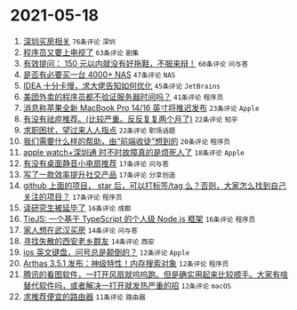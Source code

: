 # 2021-05-18

1. [深圳买房相关](https://www.v2ex.com/t/777673) `76条评论` `深圳`
1. [程序员又要上电视了](https://www.v2ex.com/t/777581) `63条评论` `剧集`
1. [有效提问： 150 元以内就没有好拖鞋，不服来辩！](https://www.v2ex.com/t/777689) `60条评论` `问与答`
1. [是否有必要买一台 4000+ NAS](https://www.v2ex.com/t/777677) `47条评论` `NAS`
1. [IDEA 十分卡慢，求大佬告知如何优化](https://www.v2ex.com/t/777670) `45条评论` `JetBrains`
1. [美团外卖的程序员都不验证服务器时间吗？](https://www.v2ex.com/t/777611) `41条评论` `程序员`
1. [消息称苹果全新 MacBook Pro 14/16 英寸将推迟发布](https://www.v2ex.com/t/777633) `23条评论` `Apple`
1. [有没有祛痘推荐。(比较严重。反反复复两个月了)](https://www.v2ex.com/t/777734) `22条评论` `知乎`
1. [求职困扰，望过来人人指点](https://www.v2ex.com/t/777726) `22条评论` `职场话题`
1. [我们需要什么样的帮助，由“前端收徒”想到的](https://www.v2ex.com/t/777722) `20条评论` `程序员`
1. [apple watch+深圳通 时不时故障真的是烦死人了](https://www.v2ex.com/t/777575) `18条评论` `Apple`
1. [有没有桌面静音小电扇推荐](https://www.v2ex.com/t/777662) `17条评论` `问与答`
1. [写了一款效率提升社交产品](https://www.v2ex.com/t/777651) `17条评论` `分享创造`
1. [github 上面的项目， star 后，可以打标签/tag 么？否则，大家怎么找到自己关注的项目？](https://www.v2ex.com/t/777636) `17条评论` `程序员`
1. [读研究生被延毕了](https://www.v2ex.com/t/777735) `16条评论` `成都`
1. [TieJS: 一个基于 TypeScript 的个人级 Node.js 框架](https://www.v2ex.com/t/777644) `16条评论` `程序员`
1. [家人想在武汉买房](https://www.v2ex.com/t/777712) `14条评论` `问与答`
1. [寻找失散的西安老乡群友](https://www.v2ex.com/t/777659) `14条评论` `西安`
1. [ios 英文键盘，问号总是颠倒的？](https://www.v2ex.com/t/777733) `12条评论` `Apple`
1. [Arthas 3.5.1 发布：神级特性！内存搜索对象](https://www.v2ex.com/t/777640) `12条评论` `程序员`
1. [腾讯的看图软件，一打开风扇就呜呜跑。但是确实用起来比较顺手。大家有啥替代软件吗，或者解决一打开就发热严重的招](https://www.v2ex.com/t/777600) `12条评论` `macOS`
1. [求推荐便宜的路由器](https://www.v2ex.com/t/777714) `11条评论` `路由器`
